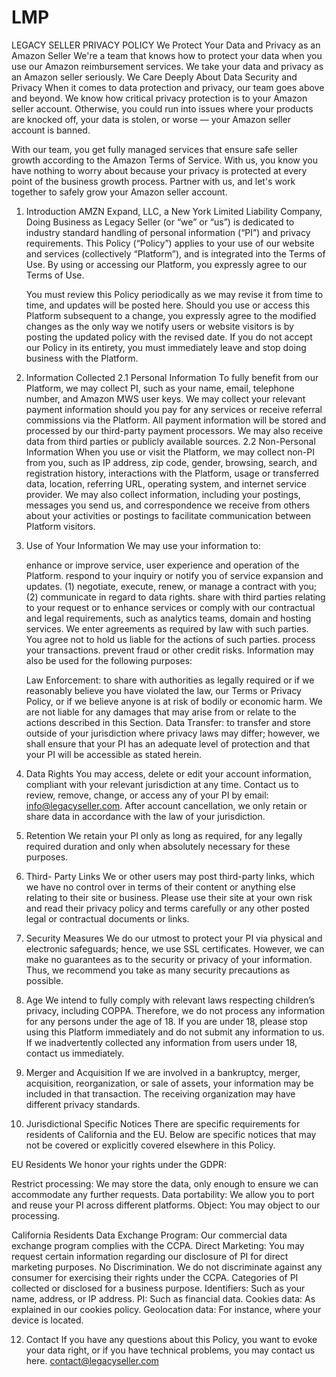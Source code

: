 # LMP
LEGACY SELLER PRIVACY POLICY
We Protect Your Data and Privacy as an  Amazon Seller
We're a team that knows how to protect your data when you use our Amazon reimbursement services. We take your data and privacy as an Amazon seller seriously.
We Care Deeply About Data Security and Privacy
When it comes to data protection and privacy, our team goes above and beyond. We know how critical privacy protection is to your Amazon seller account. Otherwise, you could run into issues where your products are knocked off, your data is stolen, or worse –– your Amazon seller account is banned.

With our team, you get fully managed services that ensure safe seller growth according to the Amazon Terms of Service. With us, you know you have nothing to worry about because your privacy is protected at every point of the business growth process. Partner with us, and let's work together to safely grow your Amazon seller account.

1. Introduction
   AMZN Expand, LLC, a New York Limited Liability Company, Doing Business as Legacy Seller (or “we” or “us”) is dedicated to industry standard handling of personal information (“PI”) and privacy requirements. This Policy (“Policy”) applies to your use of our website and services (collectively “Platform”), and is integrated into the Terms of Use. By using or accessing our Platform, you expressly agree to our Terms of Use.

   You must review this Policy periodically as we may revise it from time to time, and updates will be posted here. Should you use or access this Platform subsequent to a change, you expressly agree to the modified changes as the only way we notify users or website visitors is by posting the updated policy with the revised date. If you do not accept our Policy in its entirety, you must immediately leave and stop doing business with the Platform.

2. Information Collected
   2.1 Personal Information
      To fully benefit from our Platform, we may collect PI, such as your name, email, telephone number, and Amazon MWS user keys. We may collect your relevant payment information should you pay for any services or receive referral commissions via the Platform. All payment information will be stored and processed by our third-party payment processors. We may also receive data from third parties or publicly available sources.
   2.2 Non-Personal Information
   When you use or visit the Platform, we may collect non-PI from you, such as IP address, zip code, gender, browsing, search, and registration history, interactions with the Platform, usage or transferred data, location, referring URL, operating system, and internet service provider. We may also collect information, including your postings, messages you send us, and correspondence we receive from others about your activities or postings to facilitate communication between Platform visitors.

3. Use of Your Information
   We may use your information to:

   enhance or improve service, user experience and operation of the Platform.
   respond to your inquiry or notify you of service expansion and updates.
   (1) negotiate, execute, renew, or manage a contract with you; (2) communicate in regard to data rights.
   share with third parties relating to your request or to enhance services or comply with our contractual and legal requirements, such as analytics teams, domain and hosting services.
   We enter agreements as required by law with such parties.
   You agree not to hold us liable for the actions of such parties.
   process your transactions.
   prevent fraud or other credit risks.
   Information may also be used for the following purposes:

   Law Enforcement: to share with authorities as legally required or if we reasonably believe you have violated the law, our Terms or Privacy Policy, or if we believe anyone is at risk of bodily or economic harm. We are not liable for any damages that may arise from or relate to the actions described in this Section. 
   Data Transfer: to transfer and store outside of your jurisdiction where privacy laws may differ; however, we shall ensure that your PI has an adequate level of protection and that your PI will be accessible as stated herein.
   
4. Data Rights
   You may access, delete or edit your account information, compliant with your relevant jurisdiction at any time. Contact us to review, remove, change, or access any of your PI by email: info@legacyseller.com. After account cancellation, we only retain or share data in accordance with the law of your jurisdiction.

5. Retention
   We retain your PI only as long as required, for any legally required duration and only when absolutely necessary for these purposes.

7. Third- Party Links
   We or other users may post third-party links, which we have no control over in terms of their content or anything else relating to their site or business. Please use their site at your own risk and read their privacy policy and terms carefully or any other posted legal or contractual documents or links.

8. Security Measures
   We do our utmost to protect your PI via physical and electronic safeguards; hence, we use SSL certificates. However, we can make no guarantees as to the security or privacy of your information. Thus, we recommend you take as many security precautions as possible.

9. Age
   We intend to fully comply with relevant laws respecting children’s privacy, including COPPA. Therefore, we do not process any information for any persons under the age of 18. If you are under 18, please stop using this Platform immediately and do not submit any information to us. If we inadvertently collected any information from users under 18, contact us immediately.

10. Merger and Acquisition
   If we are involved in a bankruptcy, merger, acquisition, reorganization, or sale of assets, your information may be included in that transaction. The receiving organization may have different privacy standards.

11. Jurisdictional Specific Notices
   There are specific requirements for residents of California and the EU. Below are specific notices that may not be covered or explicitly covered elsewhere in this Policy.

   EU Residents
   We honor your rights under the GDPR:

   Restrict processing: We may store the data, only enough to ensure we can accommodate any further requests. 
   Data portability: We allow you to port and reuse your PI across different platforms. 
   Object: You may object to our processing.


   California Residents
   Data Exchange Program: Our commercial data exchange program complies with the CCPA. 
   Direct Marketing: You may request certain information regarding our disclosure of PI for direct marketing purposes.
   No Discrimination. We do not discriminate against any consumer for exercising their rights under the CCPA.
   Categories of PI collected or disclosed for a business purpose.
   Identifiers: Such as your name, address, or IP address.
   PI: Such as financial data.
   Cookies data: As explained in our cookies policy. 
   Geolocation data: For instance, where your device is located.

12. Contact
   If you have any questions about this Policy, you want to evoke your data right, or if you have technical problems, you may contact us here. contact@legacyseller.com
